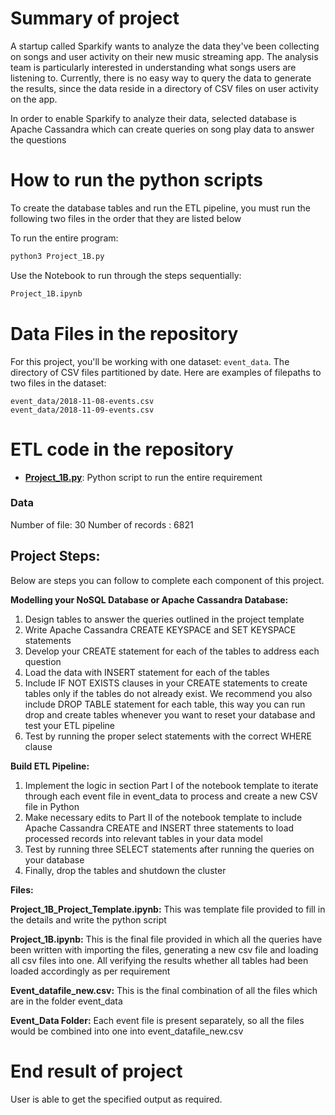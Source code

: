 
# Summary of project

A startup called Sparkify wants to analyze the data they've been collecting on songs and user activity on their new music streaming app. The analysis team is particularly interested in understanding what songs users are listening to. Currently, there is no easy way to query the data to generate the results, since the data reside in a directory of CSV files on user activity on the app.

In order to enable Sparkify to analyze their data, selected database is Apache Cassandra which can create queries on song play data to answer the questions

# How to run the python scripts

To create the database tables and run the ETL pipeline, you must run the following two files in the order that they are listed below

To run the entire program:
```bash
python3 Project_1B.py
```
Use the Notebook to run through the steps sequentially:
```bash
Project_1B.ipynb
```

# Data Files in the repository


For this project, you'll be working with one dataset: `event_data`. The directory of CSV files partitioned by date. Here are examples of filepaths to two files in the dataset:
```
event_data/2018-11-08-events.csv
event_data/2018-11-09-events.csv
```

# ETL code in the repository



* **[Project_1B.py](./Project_1B.py)**: Python script to run the entire requirement 

### Data
Number of file: 30
Number of records : 6821



## **Project Steps:**

Below are steps you can follow to complete each component of this project.

**Modelling your NoSQL Database or Apache Cassandra Database:**

1.  Design tables to answer the queries outlined in the project template
2.  Write Apache Cassandra CREATE KEYSPACE and SET KEYSPACE statements
3.  Develop your CREATE statement for each of the tables to address each question
4.  Load the data with INSERT statement for each of the tables
5.  Include IF NOT EXISTS clauses in your CREATE statements to create tables only if the tables do not already exist. We recommend you also include DROP TABLE statement for each table, this way you can run drop and create tables whenever you want to reset your database and test your ETL pipeline
6.  Test by running the proper select statements with the correct WHERE clause

**Build ETL Pipeline:**

1.  Implement the logic in section Part I of the notebook template to iterate through each event file in event_data to process and create a new CSV file in Python
2.  Make necessary edits to Part II of the notebook template to include Apache Cassandra CREATE and INSERT three statements to load processed records into relevant tables in your data model
3.  Test by running three SELECT statements after running the queries on your database
4.  Finally, drop the tables and shutdown the cluster

**Files:**

**Project_1B_Project_Template.ipynb:**  This was template file provided to fill in the details and write the python script

**Project_1B.ipynb:**  This is the final file provided in which all the queries have been written with importing the files, generating a new csv file and loading all csv files into one. All verifying the results whether all tables had been loaded accordingly as per requirement

**Event_datafile_new.csv:**  This is the final combination of all the files which are in the folder event_data

**Event_Data Folder:**  Each event file is present separately, so all the files would be combined into one into event_datafile_new.csv

# End result of project
User is able to get the specified output as required.